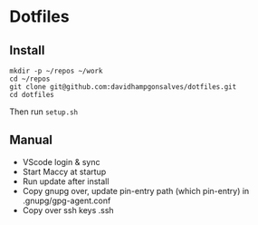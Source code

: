 # Dotfiles

## Install

```
mkdir -p ~/repos ~/work
cd ~/repos
git clone git@github.com:davidhampgonsalves/dotfiles.git
cd dotfiles
```

Then run `setup.sh`

## Manual

- VScode login & sync
- Start Maccy at startup
- Run update after install
- Copy gnupg over, update pin-entry path (which pin-entry) in .gnupg/gpg-agent.conf
- Copy over ssh keys .ssh
